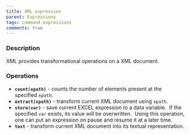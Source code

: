 ```yaml
---
title: XML expression
parent: Expressions
tags: command expressions
comments: true
---
```



### Description
XML provides transformational operations on a XML document.


### Operations
- **`count(xpath)`** \- counts the number of elements present at the specified `xpath`.
- **`extract(xpath)`** \- transform current XML document using `xpath`.
- **`store(var)`** \- save current EXCEL expression to a data variable.  If the specified `var` exists, its value will 
  be overwritten.  Using this operation, one can put an expression on pause and resume it at a later time.
- **`text`** \- transform current XML document into its textual representation.
